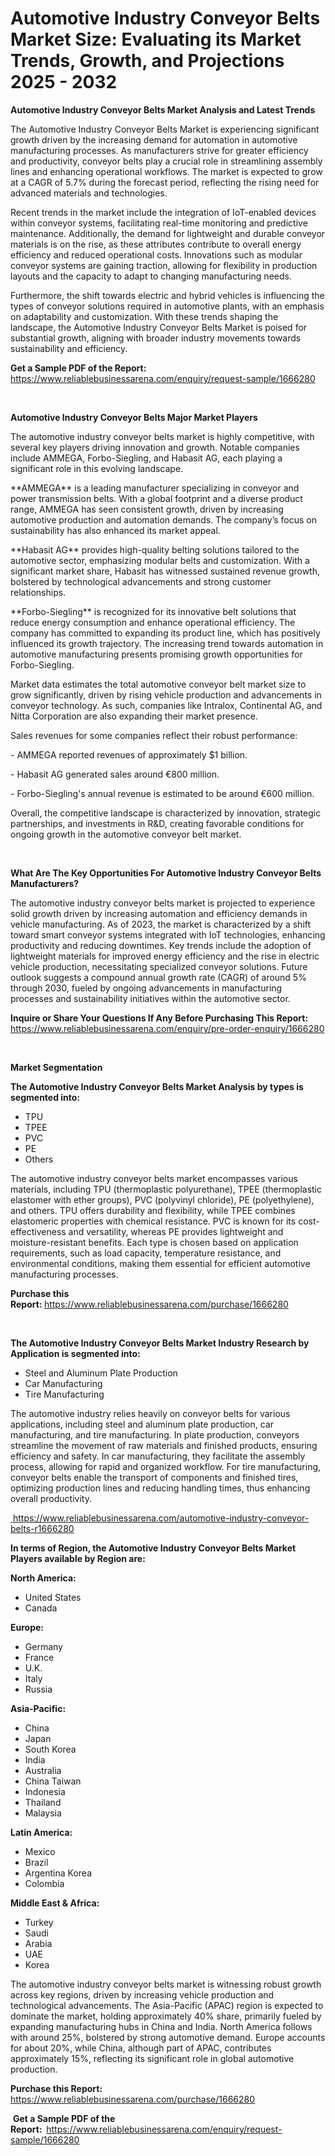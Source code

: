 <p><h1>Automotive Industry Conveyor Belts Market Size: Evaluating its Market Trends, Growth, and Projections 2025 - 2032</h1></p><p><strong>Automotive Industry Conveyor Belts Market Analysis and Latest Trends</strong></p>
<p><p>The Automotive Industry Conveyor Belts Market is experiencing significant growth driven by the increasing demand for automation in automotive manufacturing processes. As manufacturers strive for greater efficiency and productivity, conveyor belts play a crucial role in streamlining assembly lines and enhancing operational workflows. The market is expected to grow at a CAGR of 5.7% during the forecast period, reflecting the rising need for advanced materials and technologies.</p><p>Recent trends in the market include the integration of IoT-enabled devices within conveyor systems, facilitating real-time monitoring and predictive maintenance. Additionally, the demand for lightweight and durable conveyor materials is on the rise, as these attributes contribute to overall energy efficiency and reduced operational costs. Innovations such as modular conveyor systems are gaining traction, allowing for flexibility in production layouts and the capacity to adapt to changing manufacturing needs.</p><p>Furthermore, the shift towards electric and hybrid vehicles is influencing the types of conveyor solutions required in automotive plants, with an emphasis on adaptability and customization. With these trends shaping the landscape, the Automotive Industry Conveyor Belts Market is poised for substantial growth, aligning with broader industry movements towards sustainability and efficiency.</p></p>
<p><strong>Get a Sample PDF of the Report:&nbsp;</strong> <a href="https://www.reliablebusinessarena.com/enquiry/request-sample/1666280?utm_campaign=3565&utm_medium=2&utm_source=Github&utm_content=ia&utm_term=16042025&utm_id=automotive-industry-conveyor-belts">https://www.reliablebusinessarena.com/enquiry/request-sample/1666280</a></p>
<p>&nbsp;</p>
<p><strong>Automotive Industry Conveyor Belts Major Market Players</strong></p>
<p><p>The automotive industry conveyor belts market is highly competitive, with several key players driving innovation and growth. Notable companies include AMMEGA, Forbo-Siegling, and Habasit AG, each playing a significant role in this evolving landscape.</p><p>**AMMEGA** is a leading manufacturer specializing in conveyor and power transmission belts. With a global footprint and a diverse product range, AMMEGA has seen consistent growth, driven by increasing automotive production and automation demands. The company’s focus on sustainability has also enhanced its market appeal.</p><p>**Habasit AG** provides high-quality belting solutions tailored to the automotive sector, emphasizing modular belts and customization. With a significant market share, Habasit has witnessed sustained revenue growth, bolstered by technological advancements and strong customer relationships.</p><p>**Forbo-Siegling** is recognized for its innovative belt solutions that reduce energy consumption and enhance operational efficiency. The company has committed to expanding its product line, which has positively influenced its growth trajectory. The increasing trend towards automation in automotive manufacturing presents promising growth opportunities for Forbo-Siegling.</p><p>Market data estimates the total automotive conveyor belt market size to grow significantly, driven by rising vehicle production and advancements in conveyor technology. As such, companies like Intralox, Continental AG, and Nitta Corporation are also expanding their market presence. </p><p>Sales revenues for some companies reflect their robust performance: </p><p>- AMMEGA reported revenues of approximately $1 billion.</p><p>- Habasit AG generated sales around €800 million.</p><p>- Forbo-Siegling's annual revenue is estimated to be around €600 million.</p><p>Overall, the competitive landscape is characterized by innovation, strategic partnerships, and investments in R&D, creating favorable conditions for ongoing growth in the automotive conveyor belt market.</p></p>
<p>&nbsp;</p>
<p><strong>What Are The Key Opportunities For Automotive Industry Conveyor Belts Manufacturers?</strong></p>
<p><p>The automotive industry conveyor belts market is projected to experience solid growth driven by increasing automation and efficiency demands in vehicle manufacturing. As of 2023, the market is characterized by a shift toward smart conveyor systems integrated with IoT technologies, enhancing productivity and reducing downtimes. Key trends include the adoption of lightweight materials for improved energy efficiency and the rise in electric vehicle production, necessitating specialized conveyor solutions. Future outlook suggests a compound annual growth rate (CAGR) of around 5% through 2030, fueled by ongoing advancements in manufacturing processes and sustainability initiatives within the automotive sector.</p></p>
<p><strong>Inquire or Share Your Questions If Any Before Purchasing This Report:</strong> <a href="https://www.reliablebusinessarena.com/enquiry/pre-order-enquiry/1666280?utm_campaign=3565&utm_medium=2&utm_source=Github&utm_content=ia&utm_term=16042025&utm_id=automotive-industry-conveyor-belts">https://www.reliablebusinessarena.com/enquiry/pre-order-enquiry/1666280</a></p>
<p>&nbsp;</p>
<p><strong>Market Segmentation</strong></p>
<p><strong>The Automotive Industry Conveyor Belts Market Analysis by types is segmented into:</strong></p>
<p><ul><li>TPU</li><li>TPEE</li><li>PVC</li><li>PE</li><li>Others</li></ul></p>
<p><p>The automotive industry conveyor belts market encompasses various materials, including TPU (thermoplastic polyurethane), TPEE (thermoplastic elastomer with ether groups), PVC (polyvinyl chloride), PE (polyethylene), and others. TPU offers durability and flexibility, while TPEE combines elastomeric properties with chemical resistance. PVC is known for its cost-effectiveness and versatility, whereas PE provides lightweight and moisture-resistant benefits. Each type is chosen based on application requirements, such as load capacity, temperature resistance, and environmental conditions, making them essential for efficient automotive manufacturing processes.</p></p>
<p><strong>Purchase this Report:&nbsp;</strong><a href="https://www.reliablebusinessarena.com/purchase/1666280?utm_campaign=3565&utm_medium=2&utm_source=Github&utm_content=ia&utm_term=16042025&utm_id=automotive-industry-conveyor-belts">https://www.reliablebusinessarena.com/purchase/1666280</a></p>
<p>&nbsp;</p>
<p><strong>The Automotive Industry Conveyor Belts Market Industry Research by Application is segmented into:</strong></p>
<p><ul><li>Steel and Aluminum Plate Production</li><li>Car Manufacturing</li><li>Tire Manufacturing</li></ul></p>
<p><p>The automotive industry relies heavily on conveyor belts for various applications, including steel and aluminum plate production, car manufacturing, and tire manufacturing. In plate production, conveyors streamline the movement of raw materials and finished products, ensuring efficiency and safety. In car manufacturing, they facilitate the assembly process, allowing for rapid and organized workflow. For tire manufacturing, conveyor belts enable the transport of components and finished tires, optimizing production lines and reducing handling times, thus enhancing overall productivity.</p></p>
<p><a href="https://www.reliablebusinessarena.com/automotive-industry-conveyor-belts-r1666280?utm_campaign=3565&utm_medium=2&utm_source=Github&utm_content=ia&utm_term=16042025&utm_id=automotive-industry-conveyor-belts">&nbsp;https://www.reliablebusinessarena.com/automotive-industry-conveyor-belts-r1666280</a></p>
<p><strong>In terms of Region, the Automotive Industry Conveyor Belts Market Players available by Region are:</strong></p>
<p>
    <p> <strong> North America: </strong>
        <ul>
            <li>United States</li>
            <li>Canada</li>
        </ul>
        </p> 
    <p> <strong> Europe: </strong>
        <ul>
            <li>Germany</li>
            <li>France</li>
            <li>U.K.</li>
            <li>Italy</li>
            <li>Russia</li>
        </ul>
        </p> 
    <p> <strong> Asia-Pacific: </strong>
        <ul>
            <li>China</li>
            <li>Japan</li>
            <li>South Korea</li>
            <li>India</li>
            <li>Australia</li>
            <li>China Taiwan</li>
            <li>Indonesia</li>
            <li>Thailand</li>
            <li>Malaysia</li>
        </ul>
        </p> 
    <p> <strong> Latin America: </strong>
        <ul>
            <li>Mexico</li>
            <li>Brazil</li>
            <li>Argentina Korea</li>
            <li>Colombia</li>
        </ul>
        </p> 
    <p> <strong> Middle East & Africa: </strong>
        <ul>
            <li>Turkey</li>
            <li>Saudi</li>
            <li>Arabia</li>
            <li>UAE</li>
            <li>Korea</li>
        </ul>
    </p>
    </p>
<p><p>The automotive industry conveyor belts market is witnessing robust growth across key regions, driven by increasing vehicle production and technological advancements. The Asia-Pacific (APAC) region is expected to dominate the market, holding approximately 40% share, primarily fueled by expanding manufacturing hubs in China and India. North America follows with around 25%, bolstered by strong automotive demand. Europe accounts for about 20%, while China, although part of APAC, contributes approximately 15%, reflecting its significant role in global automotive production.</p></p>
<p><strong>Purchase this Report: </strong><a href="https://www.reliablebusinessarena.com/purchase/1666280?utm_campaign=3565&utm_medium=2&utm_source=Github&utm_content=ia&utm_term=16042025&utm_id=automotive-industry-conveyor-belts">https://www.reliablebusinessarena.com/purchase/1666280</a></p>
<p>&nbsp;<strong>Get a Sample PDF of the Report:&nbsp;&nbsp;</strong><a href="https://www.reliablebusinessarena.com/enquiry/request-sample/1666280?utm_campaign=3565&utm_medium=2&utm_source=Github&utm_content=ia&utm_term=16042025&utm_id=automotive-industry-conveyor-belts">https://www.reliablebusinessarena.com/enquiry/request-sample/1666280</a></p>
<p><strong></strong></p>
<p><p></p><p></p><p></p></p>